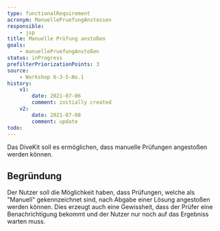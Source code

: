```yaml
---
type: functionalRequirement
acronym: ManuellePruefungAnstossen
responsible: 
    - jsp
title: Manuelle Prüfung anstoßen
goals: 
    - manuellePruefungAnstoßen
status: inProgress
prefilterPriorizationPoints: 3
source:
    - Workshop 6-3-5-No.1
history:
    v1:
        date: 2021-07-06
        comment: initially created
    v2:
        date: 2021-07-08
        comment: update
todo: 
---
```



Das DiveKit soll es ermöglichen, dass manuelle Prüfungen angestoßen werden können.

## Begründung

Der Nutzer soll die Möglichkeit haben, dass Prüfungen, welche als "Manuell" gekennzeichnet sind, nach
Abgabe einer Lösung angestoßen werden können. Dies erzeugt auch eine Gewissheit, dass der Prüfer eine
Benachrichtigung bekommt und der Nutzer nur noch auf das Ergebniss warten muss.
